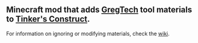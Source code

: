 ## Minecraft mod that adds [GregTech](https://www.curseforge.com/minecraft/mc-mods/gregtechceu-modern) tool materials to [Tinker's Construct](https://www.curseforge.com/minecraft/mc-mods/tinkers-construct).

For information on ignoring or modifying materials, check the [wiki](https://github.com/Electrolyte220/GregsModernConstruct/wiki).
